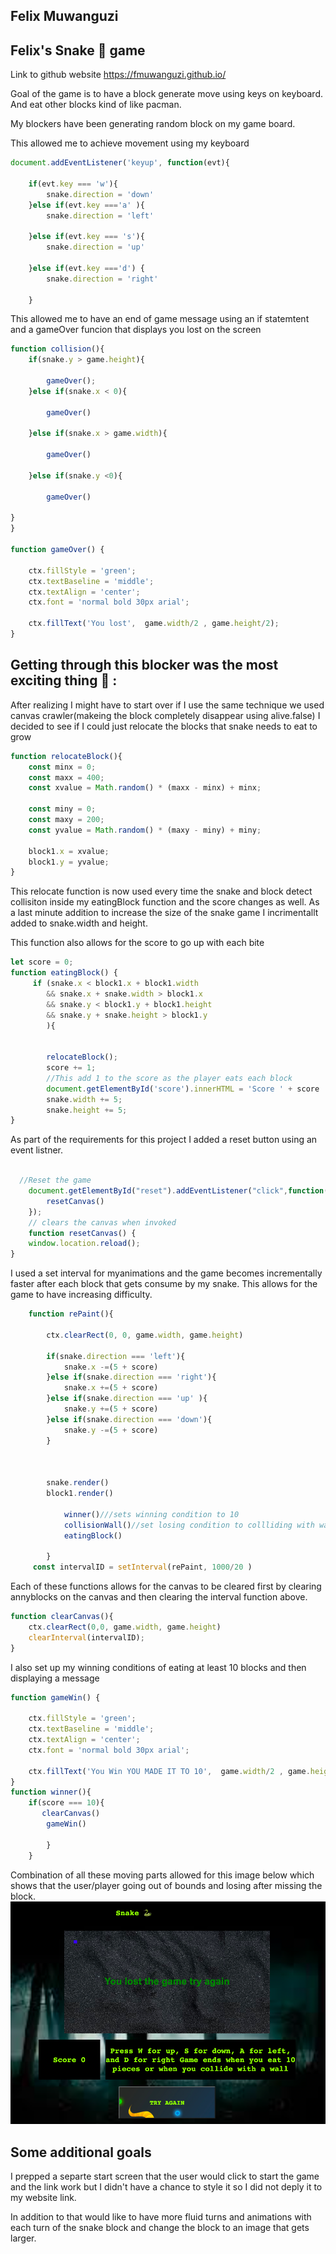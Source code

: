 ## Felix Muwanguzi

## Felix's Snake 🐍 game

Link to github website https://fmuwanguzi.github.io/

Goal of the game is to have a block generate move using keys on keyboard. And eat other blocks kind of like pacman. 

My blockers have been generating random block on my game board.

This allowed me to achieve movement using my keyboard

```javascript
document.addEventListener('keyup', function(evt){
    
    if(evt.key === 'w'){
        snake.direction = 'down' 
    }else if(evt.key ==='a' ){
        snake.direction = 'left'
    
    }else if(evt.key === 's'){
        snake.direction = 'up'
    
    }else if(evt.key ==='d') {
        snake.direction = 'right'
        
    }
```

This allowed me to have an end of game message using an if statemtent and a gameOver funcion that displays you lost on the screen

```javascript
function collision(){
    if(snake.y > game.height){
        
        gameOver();
    }else if(snake.x < 0){
        
        gameOver()
    
    }else if(snake.x > game.width){
        
        gameOver()
        
    }else if(snake.y <0){
    
        gameOver()
        
}
}

function gameOver() {
    
    ctx.fillStyle = 'green';
    ctx.textBaseline = 'middle'; 
    ctx.textAlign = 'center'; 
    ctx.font = 'normal bold 30px arial';
    
    ctx.fillText('You lost',  game.width/2 , game.height/2);
}

```

## Getting through this blocker was the most exciting thing  🙌  :

After realizing I might have to start over if I use the same technique we used canvas crawler(makeing the block completely disappear using alive.false) I decided to see if I could just relocate the blocks that snake needs to eat to grow

```javascript
function relocateBlock(){
    const minx = 0;
    const maxx = 400;
    const xvalue = Math.random() * (maxx - minx) + minx;

    const miny = 0;
    const maxy = 200;
    const yvalue = Math.random() * (maxy - miny) + miny;

    block1.x = xvalue;
    block1.y = yvalue;
}
```
This relocate function is now used every time the snake and block detect collisiton inside my eatingBlock function and the score changes as well.
As a last minute addition to increase the size of the snake game I incrimentallt added to snake.width and height.

This function also allows for the score to go up with each bite
```javascript
let score = 0;
function eatingBlock() {
     if (snake.x < block1.x + block1.width 
        && snake.x + snake.width > block1.x
        && snake.y < block1.y + block1.height
        && snake.y + snake.height > block1.y
        ){
           
            
        relocateBlock();
        score += 1;
        //This add 1 to the score as the player eats each block
        document.getElementById('score').innerHTML = 'Score ' + score
        snake.width += 5;
        snake.height += 5;
}
```

As part of the requirements for this project I added a reset button using an event listner.

```javascript

  //Reset the game
    document.getElementById("reset").addEventListener("click",function(){
        resetCanvas()
    });
    // clears the canvas when invoked
    function resetCanvas() {
    window.location.reload();
}
```
I used a set interval for myanimations and the game becomes incrementally faster after each block that gets consume by my snake. This allows for the game to have increasing difficulty.

```javascript
    function rePaint(){
        
        ctx.clearRect(0, 0, game.width, game.height)
        
        if(snake.direction === 'left'){
            snake.x -=(5 + score)
        }else if(snake.direction === 'right'){
            snake.x +=(5 + score)
        }else if(snake.direction === 'up' ){
            snake.y +=(5 + score)
        }else if(snake.direction === 'down'){
            snake.y -=(5 + score)
        }
        
        
        
        snake.render()
        block1.render()

            winner()///sets winning condition to 10
            collisionWall()//set losing condition to collliding with wall
            eatingBlock()
           
        }
     const intervalID = setInterval(rePaint, 1000/20 ) 

```

Each of these functions allows for the canvas to be cleared first by clearing annyblocks on the canvas and then clearing the interval function above.

```javascript
function clearCanvas(){
    ctx.clearRect(0,0, game.width, game.height)
    clearInterval(intervalID);
}
```
I also set up my winning conditions of eating at least 10 blocks and then displaying a message

```javascript
function gameWin() {
    
    ctx.fillStyle = 'green';
    ctx.textBaseline = 'middle'; 
    ctx.textAlign = 'center'; 
    ctx.font = 'normal bold 30px arial';
    
    ctx.fillText('You Win YOU MADE IT TO 10',  game.width/2 , game.height/2);
}
function winner(){
    if(score === 10){
       clearCanvas()
        gameWin()
                
        }
    }
```

Combination of all these moving parts allowed for this image below which shows that the user/player going out of bounds and losing after missing the block.
![Came so far](image.png) 


## Some additional goals

I prepped a separte start screen that the user would click to start the game and the link work but I didn't have a chance to style it so I did not deply it to my website link.

In addition to that would like to have more fluid turns and animations with each turn of the snake block and change the block to an image that gets larger.

